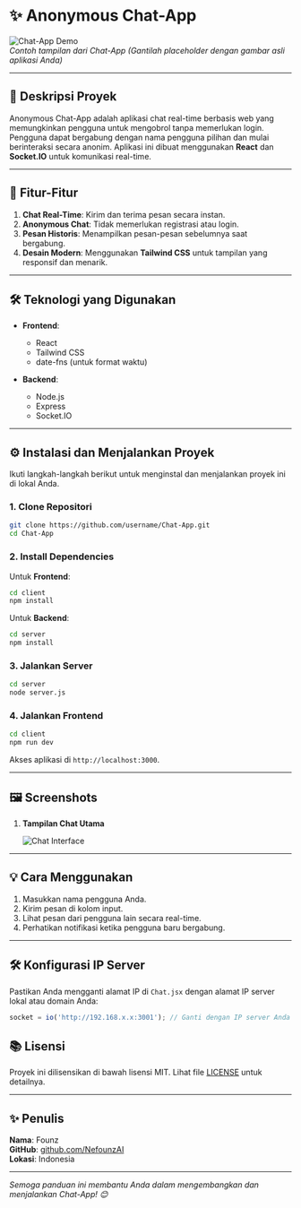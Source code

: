 # ✨ **Anonymous Chat-App**

![Chat-App Demo](https://via.placeholder.com/800x400?text=Chat-App+Demo)  
*Contoh tampilan dari Chat-App (Gantilah placeholder dengan gambar asli aplikasi Anda)*

---

## 💬 **Deskripsi Proyek**

Anonymous Chat-App adalah aplikasi chat real-time berbasis web yang memungkinkan pengguna untuk mengobrol tanpa memerlukan login. Pengguna dapat bergabung dengan nama pengguna pilihan dan mulai berinteraksi secara anonim. Aplikasi ini dibuat menggunakan **React** dan **Socket.IO** untuk komunikasi real-time.

---

## 🚀 **Fitur-Fitur**

1. **Chat Real-Time**: Kirim dan terima pesan secara instan.
2. **Anonymous Chat**: Tidak memerlukan registrasi atau login.
3. **Pesan Historis**: Menampilkan pesan-pesan sebelumnya saat bergabung.
4. **Desain Modern**: Menggunakan **Tailwind CSS** untuk tampilan yang responsif dan menarik.

---

## 🛠️ **Teknologi yang Digunakan**

- **Frontend**:  
  - React  
  - Tailwind CSS  
  - date-fns (untuk format waktu)

- **Backend**:  
  - Node.js  
  - Express  
  - Socket.IO

---

## ⚙️ **Instalasi dan Menjalankan Proyek**

Ikuti langkah-langkah berikut untuk menginstal dan menjalankan proyek ini di lokal Anda.

### **1. Clone Repositori**

```bash
git clone https://github.com/username/Chat-App.git
cd Chat-App
```

### **2. Install Dependencies**

Untuk **Frontend**:

```bash
cd client
npm install
```

Untuk **Backend**:

```bash
cd server
npm install
```

### **3. Jalankan Server**

```bash
cd server
node server.js
```

### **4. Jalankan Frontend**

```bash
cd client
npm run dev
```

Akses aplikasi di `http://localhost:3000`.

---
## 🖼 **Screenshots**

1. **Tampilan Chat Utama**  

   ![Chat Interface](https://github.com/user-attachments/assets/76c99636-9d74-4b60-85a4-2d0f59c51575)

---

## 💡 **Cara Menggunakan**

1. Masukkan nama pengguna Anda.
2. Kirim pesan di kolom input.
3. Lihat pesan dari pengguna lain secara real-time.
4. Perhatikan notifikasi ketika pengguna baru bergabung.

---

## 🛠️ **Konfigurasi IP Server**

Pastikan Anda mengganti alamat IP di `Chat.jsx` dengan alamat IP server lokal atau domain Anda:

```javascript
socket = io('http://192.168.x.x:3001'); // Ganti dengan IP server Anda atau domain anda
```

## 📚 **Lisensi**

Proyek ini dilisensikan di bawah lisensi MIT. Lihat file [LICENSE](LICENSE) untuk detailnya.

---

## ✨ **Penulis**

**Nama**: Founz  
**GitHub**: [github.com/NefounzAI](https://github.com/NefounzAINefounzAI)  
**Lokasi**: Indonesia

---

_Semoga panduan ini membantu Anda dalam mengembangkan dan menjalankan Chat-App! 😊_
